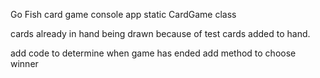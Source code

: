 Go Fish card game console app
static CardGame class


cards already in hand being drawn because of test cards added to hand.

add code to determine when game has ended
add method to choose winner